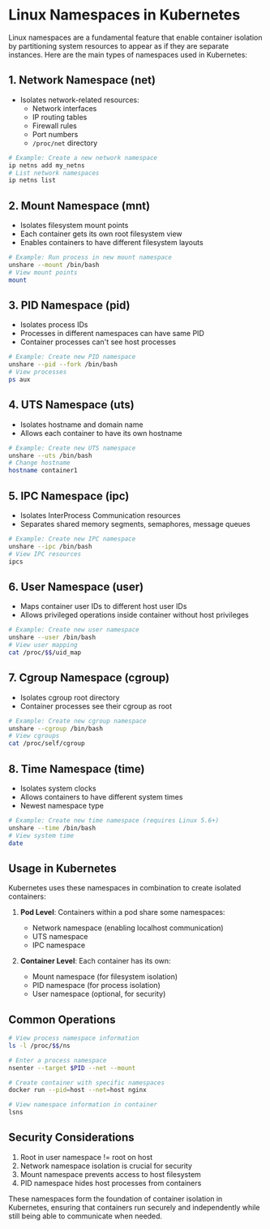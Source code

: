 # Linux Namespaces in Kubernetes

Linux namespaces are a fundamental feature that enable container isolation by partitioning system resources to appear as if they are separate instances. Here are the main types of namespaces used in Kubernetes:

## 1. Network Namespace (net)
- Isolates network-related resources:
  - Network interfaces
  - IP routing tables
  - Firewall rules
  - Port numbers
  - `/proc/net` directory
```bash
# Example: Create a new network namespace
ip netns add my_netns
# List network namespaces
ip netns list
```

## 2. Mount Namespace (mnt)
- Isolates filesystem mount points
- Each container gets its own root filesystem view
- Enables containers to have different filesystem layouts
```bash
# Example: Run process in new mount namespace
unshare --mount /bin/bash
# View mount points
mount
```

## 3. PID Namespace (pid)
- Isolates process IDs
- Processes in different namespaces can have same PID
- Container processes can't see host processes
```bash
# Example: Create new PID namespace
unshare --pid --fork /bin/bash
# View processes
ps aux
```

## 4. UTS Namespace (uts)
- Isolates hostname and domain name
- Allows each container to have its own hostname
```bash
# Example: Create new UTS namespace
unshare --uts /bin/bash
# Change hostname
hostname container1
```

## 5. IPC Namespace (ipc)
- Isolates InterProcess Communication resources
- Separates shared memory segments, semaphores, message queues
```bash
# Example: Create new IPC namespace
unshare --ipc /bin/bash
# View IPC resources
ipcs
```

## 6. User Namespace (user)
- Maps container user IDs to different host user IDs
- Allows privileged operations inside container without host privileges
```bash
# Example: Create new user namespace
unshare --user /bin/bash
# View user mapping
cat /proc/$$/uid_map
```

## 7. Cgroup Namespace (cgroup)
- Isolates cgroup root directory
- Container processes see their cgroup as root
```bash
# Example: Create new cgroup namespace
unshare --cgroup /bin/bash
# View cgroups
cat /proc/self/cgroup
```

## 8. Time Namespace (time)
- Isolates system clocks
- Allows containers to have different system times
- Newest namespace type
```bash
# Example: Create new time namespace (requires Linux 5.6+)
unshare --time /bin/bash
# View system time
date
```

## Usage in Kubernetes

Kubernetes uses these namespaces in combination to create isolated containers:

1. **Pod Level**: Containers within a pod share some namespaces:
   - Network namespace (enabling localhost communication)
   - UTS namespace
   - IPC namespace

2. **Container Level**: Each container has its own:
   - Mount namespace (for filesystem isolation)
   - PID namespace (for process isolation)
   - User namespace (optional, for security)

## Common Operations

```bash
# View process namespace information
ls -l /proc/$$/ns

# Enter a process namespace
nsenter --target $PID --net --mount

# Create container with specific namespaces
docker run --pid=host --net=host nginx

# View namespace information in container
lsns
```

## Security Considerations

1. Root in user namespace != root on host
2. Network namespace isolation is crucial for security
3. Mount namespace prevents access to host filesystem
4. PID namespace hides host processes from containers

These namespaces form the foundation of container isolation in Kubernetes, ensuring that containers run securely and independently while still being able to communicate when needed.
